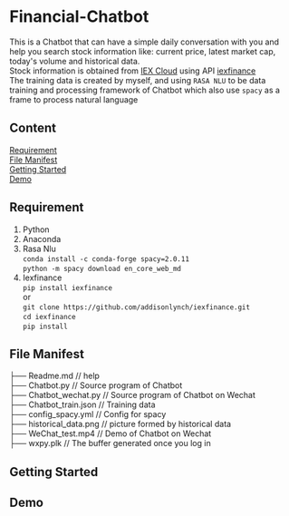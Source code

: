 # Financial-Chatbot
This is a Chatbot that can have a simple daily conversation with you and help you search stock information like: current price, latest market cap, today's volume and historical data.<br>
Stock information is obtained from [IEX Cloud](https://iexcloud.io/) using API [iexfinance](https://addisonlynch.github.io/iexfinance/devel/)<br>
The training data is created by myself, and using `RASA NLU` to be data training and processing framework of Chatbot which also use `spacy` as a frame to process natural language<br>
## Content
[Requirement](#requirement)<br>
[File Manifest](#-file-manifest)<br>
[Getting Started](#-getting-started)<br>
[Demo](#-demo)<br>

## Requirement
1. Python<br>
2. Anaconda<br>
3. Rasa Nlu<br>`conda install -c conda-forge spacy=2.0.11`<br>`python -m spacy download en_core_web_md`<br>
4. Iexfinance<br>`pip install iexfinance`<br>or<br>`git clone https://github.com/addisonlynch/iexfinance.git`<br>
`cd iexfinance`<br>
`pip install`<br>

## File Manifest
├── Readme.md                     // help<br>
├── Chatbot.py                    // Source program of Chatbot<br>
├── Chatbot_wechat.py             // Source program of Chatbot on Wechat<br>
├── Chatbot_train.json            // Training data<br>
├── config_spacy.yml              // Config for spacy<br>
├── historical_data.png           // picture formed by historical data<br>
├── WeChat_test.mp4               // Demo of Chatbot on Wechat<br>
├── wxpy.plk                      // The buffer generated once you log in<br>

## Getting Started

## Demo

